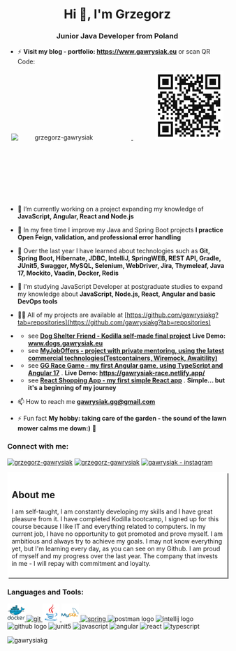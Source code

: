 <h1 align="center">Hi 👋, I'm Grzegorz</h1>
<h3 align="center">Junior Java Developer from Poland</h3>

- ⚡ **Visit my blog - portfolio:  https://www.gawrysiak.eu**  or scan QR Code:
<p align="center">
  <a href="https://www.gawrysiak.eu" target="blank">
    <img src="https://gawrysiak.eu/wp-content/uploads/2023/11/kissocial.png" alt="grzegorz-gawrysiak" height="150" width="225" style="padding-right: 50px; display: inline-block;" />
  </a>

  <a href="https://www.gawrysiak.eu" target="blank">
    <img src="https://github.com/gawrysiakg/repository-finder/blob/master/src/main/resources/images/fotokodsmall.png" alt="grzegorz-gawrysiak" height="157" width="157" style="padding-left: 50px; display: inline-block;" />
  </a>
</p>
  
- 🔭  I’m currently working on a project expanding my knowledge of **JavaScript, Angular, React and Node.js**
- 🔭  In my free time I improve my Java and Spring Boot projects **I practice Open Feign, validation, and professional error handling**

- 🌱  Over the last year I have learned about technologies such as **Git, Spring Boot, Hibernate, JDBC, IntelliJ, SpringWEB, REST API, Gradle, JUnit5, Swagger, MySQL, Selenium, WebDriver, Jira, Thymeleaf, Java 17, Mockito, Vaadin, Docker, Redis**
- 🌱  I'm studying JavaScript Developer at postgraduate studies to expand my knowledge about  **JavaScript, Node.js, React, Angular and basic DevOps tools**

- 👨‍💻  All of my projects are available at [https://github.com/gawrysiakg?tab=repositories](https://github.com/gawrysiakg?tab=repositories)
- -  see [**Dog Shelter Friend - Kodilla self-made final project**](https://github.com/gawrysiakg/dog-shelter-friend) **Live Demo: www.dogs.gawrysiak.eu**
- -  see [**MyJobOffers - project with private mentoring, using the latest commercial technologies(Testcontainers, Wiremock, Awaitility)**](https://github.com/gawrysiakg/MyJobOffers)
- -  see [**GG Race Game - my first Angular game, using TypeScript and Angular 17**](https://github.com/gawrysiakg/gg-race) . **Live Demo: https://gawrysiak-race.netlify.app/**
- -  see [**React Shopping App - my first simple React app**](https://github.com/gawrysiakg/react-shopping-app) . **Simple... but it's a beginning of my journey**


-  📫 How to reach me **gawrysiak.gg@gmail.com**

- ⚡ Fun fact **My hobby: taking care of the garden - the sound of the lawn mower calms me down:)** 🏡

<h3 align="left">Connect with me:</h3>
<p align="left"> 
<a href="https://linkedin.com/in/gawrysiak" target="blank"><img align="center" src="https://raw.githubusercontent.com/rahuldkjain/github-profile-readme-generator/master/src/images/icons/Social/linked-in-alt.svg" alt="grzegorz-gawrysiak" height="35" width="45"  margin: 20px; /></a>
  <a href="https://www.gawrysiak.eu" target="blank"><img align="center" src="https://gawrysiak.eu/wp-content/uploads/2023/10/site.png" alt="grzegorz-gawrysiak" height="40" width="40" margin: 20px;/></a>
   <a href="https://www.instagram.com/gawrysiak.eu/" target="blank"><img align="center" src="https://upload.wikimedia.org/wikipedia/commons/thumb/9/95/Instagram_logo_2022.svg/1200px-Instagram_logo_2022.svg.png" alt="gawrysiak - instagram" height="40" width="40" margin: 20px;/></a>
</p>

 <div style="background-color: white; padding: 10px; box-shadow: 3px 3px grey; margin-bottom: 10px; ">
            <h2>About me</h2>
                <p>I am self-taught, I am constantly developing my skills and I have great pleasure from it. I have completed Kodilla bootcamp, I signed up for this course because I like IT and everything related to computers. In my current job, I have no opportunity to get promoted and prove myself. I am ambitious and always try to achieve my goals. I may not know everything yet, but I'm learning every day, as you can see on my Github. I am proud of myself and my progress over the last year. The company that invests in me - I will repay with commitment and loyalty.</p>
        </div>

<h3 align="left">Languages and Tools:</h3>
<p align="left"> 
 <a href="https://www.docker.com/" target="_blank" rel="noreferrer"> <img src="https://raw.githubusercontent.com/devicons/devicon/master/icons/docker/docker-original-wordmark.svg" alt="docker" width="40" height="40"/> </a> 
 <a href="https://git-scm.com/" target="_blank" rel="noreferrer"> <img src="https://www.vectorlogo.zone/logos/git-scm/git-scm-icon.svg" alt="git" width="40" height="40"/> </a> 
 <a href="https://www.java.com" target="_blank" rel="noreferrer"> <img src="https://raw.githubusercontent.com/devicons/devicon/master/icons/java/java-original.svg" alt="java" width="40" height="40"/> </a> 
 <a href="https://www.mysql.com/" target="_blank" rel="noreferrer"> <img src="https://raw.githubusercontent.com/devicons/devicon/master/icons/mysql/mysql-original-wordmark.svg" alt="mysql" width="40" height="40"/> </a> 
 <a href="https://spring.io/" target="_blank" rel="noreferrer"> <img src="https://www.vectorlogo.zone/logos/springio/springio-icon.svg" alt="spring" width="40" height="40"/> </a>
 <img src="https://www.svgrepo.com/show/354202/postman-icon.svg" height="45" width="45" alt="postman logo"  title="Postman"  />
  <img src="https://upload.wikimedia.org/wikipedia/commons/thumb/9/9c/IntelliJ_IDEA_Icon.svg/2048px-IntelliJ_IDEA_Icon.svg.png" height="45" width="45" alt="intellij logo"  title="IntelliJ IDEA"  />
   <img src="https://cdn.jsdelivr.net/gh/devicons/devicon/icons/github/github-original.svg" height="45" width="45" alt="github logo"  title="GitHub"  />
 <img src="https://junit.org/junit5/assets/img/junit5-logo.png" height="45" width="45" alt="junit5"  title="JUnit5"  />
   <img src="https://upload.wikimedia.org/wikipedia/commons/thumb/9/99/Unofficial_JavaScript_logo_2.svg/1200px-Unofficial_JavaScript_logo_2.svg.png" height="45" width="45" alt="javascript"  title="JavaScript"  />
   <img src="https://upload.wikimedia.org/wikipedia/commons/thumb/c/cf/Angular_full_color_logo.svg/800px-Angular_full_color_logo.svg.png" height="45" width="45" alt="angular"  title="Angular"  />
   <img src="https://upload.wikimedia.org/wikipedia/commons/thumb/3/30/React_Logo_SVG.svg/1200px-React_Logo_SVG.svg.png" height="45" width="45" alt="react"  title="React"  />
   <img src="https://upload.wikimedia.org/wikipedia/commons/thumb/4/4c/Typescript_logo_2020.svg/1200px-Typescript_logo_2020.svg.png" height="45" width="45" alt="typescript"  title="TypeScript"  />
</p>

<p><img align="center" src="https://github-readme-stats.vercel.app/api/top-langs?username=gawrysiakg&show_icons=true&locale=en&layout=compact" alt="gawrysiakg" /></p>

